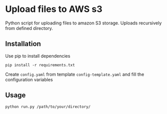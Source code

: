 # Upload files to AWS s3

Python script for uploading files to amazon S3 storage. Uploads recursively from defined directory.

## Installation
Use pip to install dependencies

```
pip install -r requirements.txt
```

Create `config.yaml` from template `config-template.yaml` and fill the configuration variables

## Usage
```
python run.py /path/to/your/directory/
```